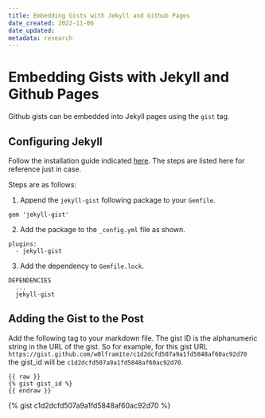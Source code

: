 ```yaml
---
title: Embedding Gists with Jekyll and Github Pages
date_created: 2022-11-06
date_updated: 
metadata: research
---
```

# Embedding Gists with Jekyll and Github Pages

Github gists can be embedded into Jekyll pages using the `gist` tag.

## Configuring Jekyll 

Follow the installation guide indicated [here](https://github.com/jekyll/jekyll-gist). The steps are listed here for reference just in case.

Steps are as follows:

1. Append the `jekyll-gist` following package to your `Gemfile`. 

```
gem 'jekyll-gist'
```

2. Add the package to the `_config.yml` file as shown.

```
plugins:
  - jekyll-gist
```

3. Add the dependency to `Gemfile.lock`.

```
DEPENDENCIES
  ...
  jekyll-gist
```

## Adding the Gist to the Post

Add the following tag to your markdown file. The gist ID is the alphanumeric string in the URL of the gist. So for example, for this gist URL `https://gist.github.com/w0lfram1te/c1d2dcfd507a9a1fd5848af60ac92d70` the gist_id will be `c1d2dcfd507a9a1fd5848af60ac92d70`.

```
{{ raw }}
{% gist gist_id %}
{{ endraw }}
```

{% gist c1d2dcfd507a9a1fd5848af60ac92d70 %}